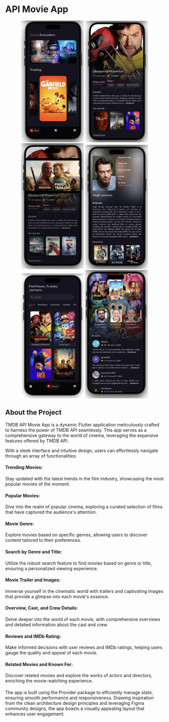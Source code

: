 

<!-- Project Title -->
<h1 align="left">API Movie App</h1>

<!-- Project Description -->


<!-- Screenshots/GIFs -->
<div align="center">
  <!-- Add Screenshots or GIFs showcasing your app -->
  <img src="https://github.com/kasunfg87/api_movie_app/blob/main/assets/images/1.png?raw=true" alt="Home Screen" width="200" />
  <img src="https://github.com/kasunfg87/api_movie_app/blob/main/assets/images/2.png?raw=true" alt="Discover Screen" width="200" />
  <img src="https://github.com/kasunfg87/api_movie_app/blob/main/assets/images/3.png?raw=true" alt="Detail Screen" width="200" />
  <img src="https://github.com/kasunfg87/api_movie_app/blob/main/assets/images/4.png?raw=true" alt=" Cast & Crew Biography Screen" width="200" />
   <img src="https://github.com/kasunfg87/api_movie_app/blob/main/assets/images/5.png?raw=true" alt=" Cast & Crew Biography Screen" width="200" />
   <img src="https://github.com/kasunfg87/api_movie_app/blob/main/assets/images/6.png?raw=true" alt=" Cast & Crew Biography Screen" width="200" />
</div>
<!-- About the Project -->


## About the Project

TMDB API Movie App is a dynamic Flutter application meticulously crafted to harness the power of TMDB API seamlessly. This app serves as a comprehensive gateway to the world of cinema, leveraging the expansive features offered by TMDB API.

With a sleek interface and intuitive design, users can effortlessly navigate through an array of functionalities:

<h4 align="left">Trending Movies:</h4>
Stay updated with the latest trends in the film industry, showcasing the most popular movies of the moment.

<h4 align="left">Popular Movies:</h4>
Dive into the realm of popular cinema, exploring a curated selection of films that have captured the audience's attention.

<h4 align="left">Movie Genre:</h4>
Explore movies based on specific genres, allowing users to discover content tailored to their preferences.

<h4 align="left">Search by Genre and Title:</h4>
Utilize the robust search feature to find movies based on genre or title, ensuring a personalized viewing experience.

<h4 align="left">Movie Trailer and Images:</h4>
Immerse yourself in the cinematic world with trailers and captivating images that provide a glimpse into each movie's essence.

<h4 align="left">Overview, Cast, and Crew Details:</h4> 
Delve deeper into the world of each movie, with comprehensive overviews and detailed information about the cast and crew.

<h4 align="left">Reviews and IMDb Rating:</h4> 
Make informed decisions with user reviews and IMDb ratings, helping users gauge the quality and appeal of each movie.

<h4 align="left">Related Movies and Known For:</h4> 
Discover related movies and explore the works of actors and directors, enriching the movie-watching experience.

<h4 align="left"></h4> 
The app is built using the Provider package to efficiently manage state, ensuring smooth performance and responsiveness. Drawing inspiration from the clean architecture design principles and leveraging Figma community designs, the app boasts a visually appealing layout that enhances user engagement.



```html
